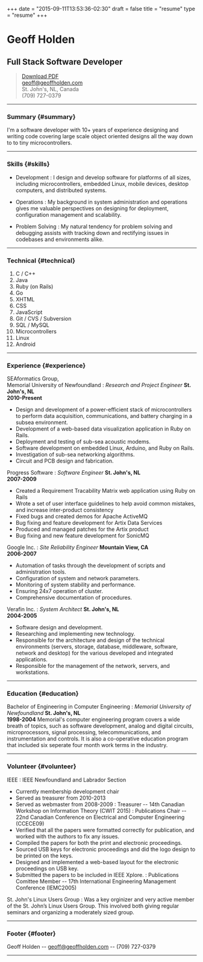 +++
date = "2015-09-11T13:53:36-02:30"
draft = false
title = "resume"
type = "resume"
+++

# Geoff Holden
## Full Stack Software Developer

> [Download PDF](resume.pdf)  
> [geoff@geoffholden.com](mailto:geoff@geoffholden.com)  
> St. John's, NL, Canada  
> (709) 727-0379

------

### Summary {#summary}

I'm a software developer with 10+ years of experience designing and writing
code covering large scale object oriented designs all the way down to to
tiny microcontrollers.

------

### Skills {#skills}

* Development
  : I design and develop software for platforms of all sizes, including
    microcontrollers, embedded Linux, mobile devices, desktop computers, and
    distributed systems.

* Operations
  : My background in system administration and operations gives me valuable
    perspectives on designing for deployment, configuration management and
    scalability.

* Problem Solving
  : My natural tendency for problem solving and debugging assists with tracking
    down and rectifying issues in codebases and environments alike.

------

### Technical {#technical}

1. C / C++
1. Java
1. Ruby (on Rails)
1. Go
1. XHTML
1. CSS
1. JavaScript
1. Git / CVS / Subversion
1. SQL / MySQL
1. Microcontrollers
1. Linux
1. Android

------

### Experience {#experience}

SEAformatics Group,<br /> Memorial University of Newfoundland
: *Research and Project Engineer*
  __St. John's, NL  
  2010-Present__
  * Design and development of a power-efficient stack of microcontrollers to
    perform data acquisition, communications, and battery charging in a subsea
    environment.
  * Development of a web-based data visualization application in Ruby on Rails.
  * Deployment and testing of sub-sea acoustic modems.
  * Software development on embedded Linux, Arduino, and Ruby on Rails.
  * Investigation of sub-sea networking algorithms.
  * Circuit and PCB design and fabrication.

<div></div>

Progress Software
: *Software Engineer*
  __St. John's, NL  
  2007-2009__
  * Created a Requirement Tracability Matrix web application using Ruby on
    Rails
  * Wrote a set of user interface guidelines to help avoid
    common mistakes, and increase inter-product consistency
  * Fixed bugs and created demos for Apache ActiveMQ
  * Bug fixing and feature development for Artix Data Services
  * Produced and managed patches for the Artix product
  * Bug fixing and new feature development for SonicMQ

<div></div>

Google Inc.
: *Site Reliability Engineer*
  __Mountain View, CA  
  2006-2007__
  * Automation of tasks through the development of scripts and administration
    tools.
  * Configuration of system and network parameters.
  * Monitoring of system stability and performance.
  * Ensuring 24x7 operation of cluster.
  * Comprehensive documentation of procedures.

<div></div>

Verafin Inc.
: *System Architect*
  __St. John's, NL  
  2004-2005__
  * Software design and development.
  * Researching and implementing new technology.
  * Responsible for the architecture and design of the technical environments
    (servers, storage, database, middleware, software, network and desktop) for
    the various developed and integrated applications.
  * Responsible for the management of the network, servers, and workstations.

------

### Education {#education}

Bachelor of Engineering in Computer Engineering
: *Memorial University of Newfoundland*
  __St. John's, NL  
  1998-2004__
  Memorial's computer engineering program covers a wide breath of topics, such
  as software development, analog and digital circuits, microprocessors, signal
  processing, telecommunications, and instrumentation and controls.
  It is also a co-operative education program that included six seperate four
  month work terms in the industry.

------

### Volunteer {#volunteer}

IEEE
: IEEE Newfoundland and Labrador Section
  * Currently membership development chair
  * Served as treasurer from 2010-2013
  * Served as webmaster from 2008-2009
: Treasurer -- 14th Canadian Workshop on Information Theory (CWIT 2015)
: Publications Chair -- 22nd Canadian Conference on Electrical and Computer Engineering (CCECE09)
  * Verified that all the papers were formatted correctly for publication, and
    worked with the authors to fix any issues.
  * Compiled the papers for both the print and electronic proceedings.
  * Sourced USB keys for electronic proceedings and did the logo design to be
    printed on the keys.
  * Designed and implemented a web-based layout for the electronic proceedings
    on USB key.
  * Submitted the papers to be included in IEEE Xplore.
: Publications Comittee Member -- 17th International Engineering Management Conference (IEMC2005)

St. John's Linux Users Group
: 
  Was a key orginizer and very active member of the St. John’s Linux Users
  Group. This involved both giving regular seminars and organizing a moderately
  sized group.

------

### Footer {#footer}

Geoff Holden -- [geoff@geoffholden.com](mailto:geoff@geoffholden.com) -- (709) 727-0379

------

